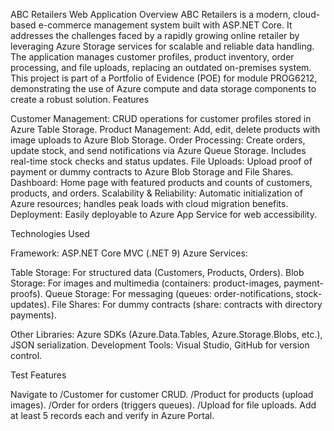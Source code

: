ABC Retailers Web Application
Overview
ABC Retailers is a modern, cloud-based e-commerce management system built with ASP.NET Core. It addresses the challenges faced by a rapidly growing online retailer by leveraging Azure Storage services for scalable and reliable data handling. The application manages customer profiles, product inventory, order processing, and file uploads, replacing an outdated on-premises system.
This project is part of a Portfolio of Evidence (POE) for module PROG6212, demonstrating the use of Azure compute and data storage components to create a robust solution.
Features

Customer Management: CRUD operations for customer profiles stored in Azure Table Storage.
Product Management: Add, edit, delete products with image uploads to Azure Blob Storage.
Order Processing: Create orders, update stock, and send notifications via Azure Queue Storage. Includes real-time stock checks and status updates.
File Uploads: Upload proof of payment or dummy contracts to Azure Blob Storage and File Shares.
Dashboard: Home page with featured products and counts of customers, products, and orders.
Scalability & Reliability: Automatic initialization of Azure resources; handles peak loads with cloud migration benefits.
Deployment: Easily deployable to Azure App Service for web accessibility.

Technologies Used

Framework: ASP.NET Core MVC (.NET 9)
Azure Services:

Table Storage: For structured data (Customers, Products, Orders).
Blob Storage: For images and multimedia (containers: product-images, payment-proofs).
Queue Storage: For messaging (queues: order-notifications, stock-updates).
File Shares: For dummy contracts (share: contracts with directory payments).


Other Libraries: Azure SDKs (Azure.Data.Tables, Azure.Storage.Blobs, etc.), JSON serialization.
Development Tools: Visual Studio, GitHub for version control.

Test Features

Navigate to /Customer for customer CRUD.
/Product for products (upload images).
/Order for orders (triggers queues).
/Upload for file uploads.
Add at least 5 records each and verify in Azure Portal.
